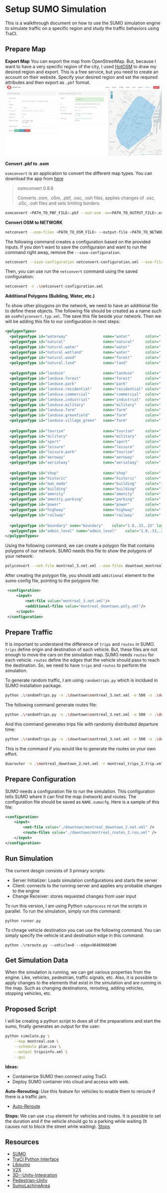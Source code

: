 # **Setup SUMO Simulation**

This is a walkthrough document on how to use the SUMO simulation engine to simulate traffic on a specific region and study the traffic behaviors using TraCI.

## **Prepare Map**

**Export Map**
You can export the map from OpenStreetMap. But, because I want to have a very specific region of the city, I used [HotOSM](https://export.hotosm.org/) to draw my desired region and export. This is a free service, but you need to create an account on their website. Specify your desired region and set the required attributes and then export as `.pbf` format.
![HotOSM](./images/HotOSM.jpg)

**Convert .pbf to .osm**

`osmconvert` is an applicaiton to convert the different map types. You can download the app from [here](https://wiki.openstreetmap.org/wiki/Osmconvert#Binaries)

> osmconvert 0.8.8
>
> Converts .osm, .o5m, .pbf, .osc, .osh files, applies changes
> of .osc, .o5c, .osh files and sets limiting borders.

```sh
osmconvert <PATH_TO_PBF_FILE>.pbf --out-osm -o=<PATH_TO_OUTPUT_FILE>.osm
```

**Convert OSM to NETWORK**

```sh
netconvert --osm-files <PATH_TO_OSM_FILE> --output-file <PATH_TO_NETWORK_FILE>.net.xml --geometry.remove --roundabouts.guess --ramps.guess --junctions.join --tls.guess-signals --tls.discard-simple --tls.join
```

The following command creates a configuration based on the provided inputs. If you don't want to save the configuraion and want to run the command right away, remove the `--save-configuration`.

```sh
netconvert --save-configuration netconvert-configuration.xml --osm-files downtown_montreal_3.osm --output-prefix TIME --output-file downtown_montreal_4.net.xml --output.street-names --output.original-names --proj.plain-geo --plain.extend-edge-shape --geometry.remove --roundabouts.guess --ramps.guess --junctions.join --tls.guess-signals --tls.discard-simple --tls.join --crossings.guess --osm.lane-access --osm.all-attributes --osm.extra-attributes all --ignore-errors --error-log logs.txt
```

Then, you can use run the `netconvert` command using the saved configuration:

```sh
netconvert -c .\netconvert-configuration.xml
```

**Additional Polygons (Building, Water, etc.)**

To show other ploygons on the network, we need to have an additional file to define these objects. The following file should be created as a name such as `osmPolyconvert.typ.xml`. The save this file beside your network. Then we will be adding this file to our configuration in next steps:

```xml
<polygonTypes>
  <polygonType id="waterway"                name="water"       color=".71,.82,.82" layer="-4"/>
  <polygonType id="natural"                 name="natural"     color=".55,.77,.42" layer="-4"/>
  <polygonType id="natural.water"           name="water"       color=".71,.82,.82" layer="-4"/>
  <polygonType id="natural.wetland"         name="water"       color=".71,.82,.82" layer="-4"/>
  <polygonType id="natural.wood"            name="forest"      color=".55,.77,.42" layer="-4"/>
  <polygonType id="natural.land"            name="land"        color=".98,.87,.46" layer="-4"/>

  <polygonType id="landuse"                 name="landuse"     color=".76,.76,.51" layer="-3"/>
  <polygonType id="landuse.forest"          name="forest"      color=".55,.77,.42" layer="-3"/>
  <polygonType id="landuse.park"            name="park"        color=".81,.96,.79" layer="-3"/>
  <polygonType id="landuse.residential"     name="residential" color=".92,.92,.89" layer="-3"/>
  <polygonType id="landuse.commercial"      name="commercial"  color=".82,.82,.80" layer="-3"/>
  <polygonType id="landuse.industrial"      name="industrial"  color=".82,.82,.80" layer="-3"/>
  <polygonType id="landuse.military"        name="military"    color=".60,.60,.36" layer="-3"/>
  <polygonType id="landuse.farm"            name="farm"        color=".95,.95,.80" layer="-3"/>
  <polygonType id="landuse.greenfield"      name="farm"        color=".95,.95,.80" layer="-3"/>
  <polygonType id="landuse.village_green"   name="farm"        color=".95,.95,.80" layer="-3"/>

  <polygonType id="tourism"                 name="tourism"     color=".81,.96,.79" layer="-2"/>
  <polygonType id="military"                name="military"    color=".60,.60,.36" layer="-2"/>
  <polygonType id="sport"                   name="sport"       color=".31,.90,.49" layer="-2"/>
  <polygonType id="leisure"                 name="leisure"     color=".81,.96,.79" layer="-2"/>
  <polygonType id="leisure.park"            name="tourism"     color=".81,.96,.79" layer="-2"/>
  <polygonType id="aeroway"                 name="aeroway"     color=".50,.50,.50" layer="-2"/>
  <polygonType id="aerialway"               name="aerialway"   color=".20,.20,.20" layer="-2"/>

  <polygonType id="shop"                    name="shop"        color=".93,.78,1.0" layer="-1"/>
  <polygonType id="historic"                name="historic"    color=".50,1.0,.50" layer="-1"/>
  <polygonType id="man_made"                name="building"    color="1.0,.90,.90" layer="-1"/>
  <polygonType id="building"                name="building"    color="1.0,.90,.90" layer="-1"/>
  <polygonType id="amenity"                 name="amenity"     color=".93,.78,.78" layer="-1"/>
  <polygonType id="amenity.parking"         name="parking"     color=".72,.72,.70" layer="-1"/>
  <polygonType id="power"                   name="power"       color=".10,.10,.30" layer="-1" discard="true"/>
  <polygonType id="highway"                 name="highway"     color=".10,.10,.10" layer="-1" discard="true"/>
  <polygonType id="railway"                 name="railway"     color=".10,.10,.10" layer="-1" discard="true"/>

  <polygonType id="boundary" name="boundary"    color="1.0,.33,.33" layer="0" fill="false" discard="true"/>
  <polygonType id="admin_level" name="admin_level"    color="1.0,.33,.33" layer="0" fill="false" discard="true"/>
</polygonTypes>
```

Using the following command, we can create a polygon file that contains polygons of our network. SUMO needs this file to show the polygons of your network:

```sh
polyconvert --net-file montreal_3.net.xml --osm-files downtown_montreal_3.osm --type-file osmPolyconvert.typ.xml -o montreal_downtown.poly.xml --osm.keep-full-type
```

After creating the polygon file, you should add `additional` element to the sumo config file, pointing to the polygons file:

```xml
 <configuration>
     <input>
         <net-file value="montreal_3.net.xml"/>
         <additional-files value="montreal_downtown.poly.xml"/>
     </input>
 </configuration>
```

## **Prepare Traffic**

It is important to understand the difference of `trips` and `routes` in SUMO. `trips` define origin and destination of each vehicle. But, these files are not enough to move the cars on the simulation map. SUMO needs `routes` for each vehicle. `routes` define the edges that the vehicle should pass to reach the destination. So, we need to have `trips` and `routes` to perform the simulation.

To generate random traffic, I am using `randomtrips.py` which is incldued in SUMO installation package.

```sh
python .\randomTrips.py -n .\downtown\montreal_3.net.xml -e 500 -o .\downtown\flows.xml --flows 100 --jtrrouter --trip-attributes 'departPos="random" departSpeed="max"'
```

The following command generate routes file:

```sh
python .\randomTrips.py -n .\downtown\montreal_3.net.xml -e 500 -r .\downtown\random_rou.xml -l --validate
```

And this command generates trips file with randomly distributed departure time:

```sh
python .\randomTrips.py -n .\downtown\montreal_3.net.xml -e 500 -o .\downtown\random_rou.xml -l --validate -p 0.2 --binomial 10
```

This is the command if you would like to generate the routes on your own effort.

```sh
duarouter -n .\montreal_downtown_2.net.xml -r montreal_trips_2.trip.xml --ignore-errors --begin 0 --end 10000 --no-step-log --no-warnings -o montreal_routes_2.rou.xml
```

## **Prepare Configuration**

SUMO needs a configuration file to run the simulation. This configuration tells SUMO where it can find the map (network) and routes. The configuration file should be saved as `NAME.sumocfg`. Here is a sample of this file:

```xml
<configuration>
    <input>
        <net-file value="./downtown/montreal_downtown_2.net.xml" />
        <route-files value="./downtown/montreal_routes_2.rou.xml" />
    </input>
</configuration>
```

## **Run Simulation**

The current desgin consists of 3 primary scripts:

- Server Initializer: Loads simulation configurations and starts the server
- Client: connects to the running server and applies any probable changes to the engine
- Change Receiver: stores requested changes from user input

To run this version, I am using Python `subprocess` ro run the scripts in parallel. To run the simulation, simply run this command:

```
python runner.py
```

To chnage vehicle destination you can use the following command. You can simply specify the vehicle id and destination edge in this command:

```
python .\reroute.py --vehicle=0 --edge=964696603#0
```

## **Get Simulation Data**

When the simulation is running, we can get various properties from the engine. Like, vehicles, pedestrian, traffic signals, etc. Also, it is possible to apply changes to the elements that exist in the simulation and are running in the map. Such as changing destinations, rerouting, adding vehicles, stopping vehicles, etc.

## **Proposed Script**

I will be creating a python script to does all of the preparations and start the sumo, finally generates an output for the user:

```sh
python simulate.py \
    --map montreal.osm \
    --schedule plan.csv \
    --output tripsinfo.xml \
    --gui
```

**Ideas:**

- Containerize SUMO then connect using TraCI.
- Deploy SUMO container into cloud and access with web.

**Auto-Rerouting:**
Use this feature for vehicles to enable them to reroute if there is a traffic jam.

- [Auto-Reroute](https://sumo.dlr.de/docs/Demand/Automatic_Routing.html)

**Stops:**
We can use `stop` element for vehicles and routes. It is possible to set the duration and if the vehicle should go to a parking while waiting (It causes not to block the street while waiting).
[Stops](https://sumo.dlr.de/docs/Definition_of_Vehicles%2C_Vehicle_Types%2C_and_Routes.html#stops)

## **Resources**

- [SUMO](https://sumo.dlr.de/docs/sumo.html)
- [TraCI Python Interface](https://sumo.dlr.de/docs/TraCI/Interfacing_TraCI_from_Python.html)
- [Libsumo](https://sumo.dlr.de/docs/Libsumo.html)
- [V2X](https://sumo.dlr.de/docs/Topics/V2X.html)
- [3D--Unity-Integration](https://github.com/DarraghMac97/Real-time-Traffic-Simulation-with-3D-Visualisation)
- [Pedestrian-Unity](https://github.com/dalugoga/sumo-unity-distributed-pedestrian-simulator)
- [SumoLachineArea](https://github.com/DerekRuiz/SumoLachineArea)
